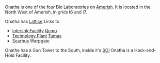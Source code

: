 Onatha is one of the four Bio Laboratories on
[Amerish](../locations/Amerish.md). It is located in the North West of Amerish,
in grids I6 and I7.

Onatha has [Lattice](../terminology/Lattice.md) Links to:

- [Interlink Facility](../terminology/Interlink.md) [Qumu](Qumu.md)
- [Technology Plant](../locations/Technology_Plant.md) [Tumas](Tumas.md)
- [Searhus](../locations/Searhus.md) Warpgate

Onatha has a Gun Tower to the South, inside it's
[SOI](../locations/Sphere_of_Influence.md) Onatha is a Hack-and-Hold Facility.

<!--[Category:Facilities](Category:Facilities.md)-->
